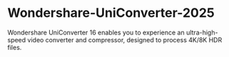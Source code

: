 # Wondershare-UniConverter-2025
Wondershare UniConverter 16 enables you to experience an ultra-high-speed video converter and compressor, designed to process 4K/8K HDR files.
